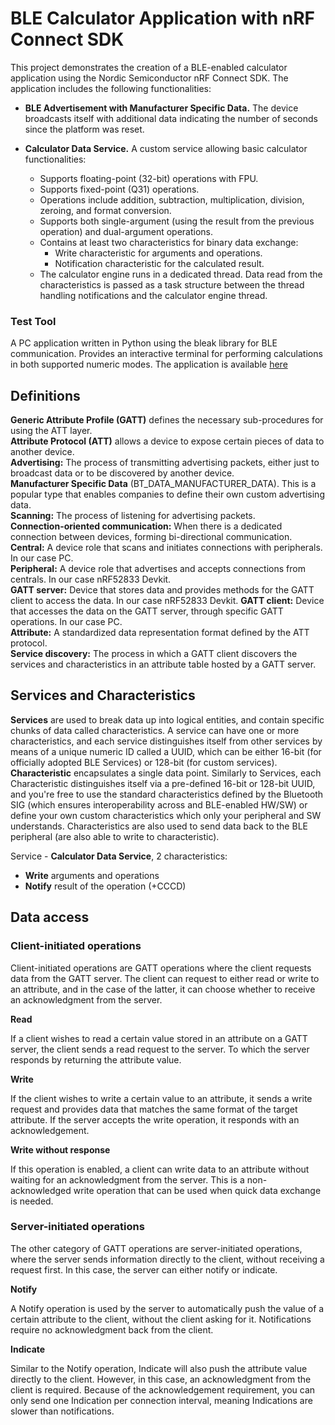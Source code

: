 # BLE Calculator Application with nRF Connect SDK

This project demonstrates the creation of a BLE-enabled calculator application using the Nordic Semiconductor nRF Connect SDK.
The application includes the following functionalities:

- **BLE Advertisement with Manufacturer Specific Data.** The device broadcasts itself with additional data indicating the number of seconds since the platform was reset.

- **Calculator Data Service.** A custom service allowing basic calculator functionalities:
    - Supports floating-point (32-bit) operations with FPU.
    - Supports fixed-point (Q31) operations.
    - Operations include addition, subtraction, multiplication, division, zeroing, and format conversion.
    - Supports both single-argument (using the result from the previous operation) and dual-argument operations.
    - Contains at least two characteristics for binary data exchange:
        - Write characteristic for arguments and operations.
        - Notification characteristic for the calculated result.
    - The calculator engine runs in a dedicated thread. Data read from the characteristics is passed as a task structure between the thread handling notifications and the calculator engine thread.

### Test Tool
A PC application written in Python using the bleak library for BLE communication.
Provides an interactive terminal for performing calculations in both supported numeric modes.
The application is available [here](https://github.com/raszymura/BLE_test_tool_py)

## Definitions
**Generic Attribute Profile (GATT)** defines the necessary sub-procedures for using the ATT layer.\
**Attribute Protocol (ATT)** allows a device to expose certain pieces of data to another device.\
**Advertising:** The process of transmitting advertising packets, either just to broadcast data or to be discovered by another device.\
**Manufacturer Specific Data** (BT_DATA_MANUFACTURER_DATA). This is a popular type that enables companies to define their own custom advertising data.\
**Scanning:** The process of listening for advertising packets.\
**Connection-oriented communication:** When there is a dedicated connection between devices, forming bi-directional communication.\
**Central:** A device role that scans and initiates connections with peripherals. In our case PC.\
**Peripheral:** A device role that advertises and accepts connections from centrals. In our case nRF52833 Devkit.\
**GATT server:** Device that stores data and provides methods for the GATT client to access the data. In our case nRF52833 Devkit.
**GATT client:** Device that accesses the data on the GATT server, through specific GATT operations. In our case PC.\
**Attribute:** A standardized data representation format defined by the ATT protocol.\
**Service discovery:** The process in which a GATT client discovers the services and characteristics in an attribute table hosted by a GATT server.

## Services and Characteristics
**Services** are used to break data up into logical entities, and contain specific chunks of data called characteristics. A service can have one or more characteristics, and each service distinguishes itself from other services by means of a unique numeric ID called a UUID, which can be either 16-bit (for officially adopted BLE Services) or 128-bit (for custom services).\
**Characteristic** encapsulates a single data point. Similarly to Services, each Characteristic distinguishes itself via a pre-defined 16-bit or 128-bit UUID, and you're free to use the standard characteristics defined by the Bluetooth SIG (which ensures interoperability across and BLE-enabled HW/SW) or define your own custom characteristics which only your peripheral and SW understands.
Characteristics are also used to send data back to the BLE peripheral (are also able to write to characteristic).


Service - **Calculator Data Service**, 2 characteristics:
- **Write** arguments and operations
- **Notify** result of the operation (+CCCD)

## Data access
### Client-initiated operations
Client-initiated operations are GATT operations where the client requests data from the GATT server. The client can request to either read or write to an attribute, and in the case of the latter, it can choose whether to receive an acknowledgment from the server.

**Read**

If a client wishes to read a certain value stored in an attribute on a GATT server, the client sends a read request to the server. To which the server responds by returning the attribute value.


**Write**

If the client wishes to write a certain value to an attribute, it sends a write request and provides data that matches the same format of the target attribute. If the server accepts the write operation, it responds with an acknowledgement.


**Write without response**

If this operation is enabled, a client can write data to an attribute without waiting for an acknowledgment from the server. This is a non-acknowledged write operation that can be used when quick data exchange is needed.


### Server-initiated operations
The other category of GATT operations are server-initiated operations, where the server sends information directly to the client, without receiving a request first. In this case, the server can either notify or indicate.


**Notify**

A Notify operation is used by the server to automatically push the value of a certain attribute to the client, without the client asking for it. 
Notifications require no acknowledgment back from the client.


**Indicate**

Similar to the Notify operation, Indicate will also push the attribute value directly to the client. However, in this case, an acknowledgment from the client is required. Because of the acknowledgement requirement, you can only send one Indication per connection interval, meaning Indications are slower than notifications.
